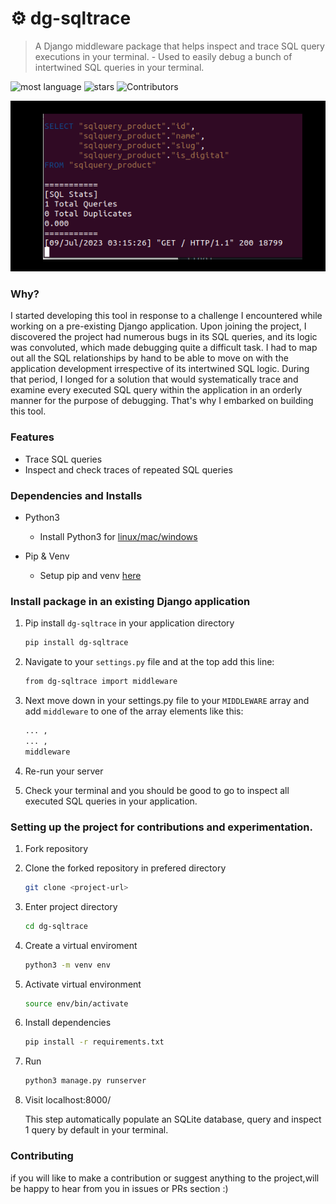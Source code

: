 # ⚙️ dg-sqltrace

> A Django middleware package that helps inspect and trace SQL query executions in your terminal. - Used to easily debug a bunch of intertwined SQL queries in your terminal.

![most language](https://img.shields.io/github/languages/top/xasterKies/dg-sqltrace?color=blue&style=for-the-badge)
![stars](https://img.shields.io/github/stars/xasterKies/dg-sqltrace?color=blue&style=for-the-badge)
![Contributors](https://img.shields.io/github/contributors/xasterKies/dg-sqltrace?color=blue&style=for-the-badge)

![Alt text](./dg-sqltrace.png "dg-sqltrace")

### Why?

I started developing this tool in response to a challenge I encountered while working on a pre-existing Django application. Upon joining the project, I discovered the project had numerous bugs in its SQL queries, and its logic was convoluted, which made debugging quite a difficult task. I had to map out all the SQL relationships by hand to be able to move on with the application development irrespective of its intertwined SQL logic. During that period, I longed for a solution that would systematically trace and examine every executed SQL query within the application in an orderly manner for the purpose of debugging. That's why I embarked on building this tool.


### Features

- Trace SQL queries
- Inspect and check traces of repeated SQL queries


### Dependencies and Installs

- Python3
  - Install Python3 for [linux/mac/windows](https://www.python.org/downloads)

- Pip & Venv
   - Setup pip and venv [here](https://packaging.python.org/en/latest/guides/installing-using-pip-and-virtual-environments/)


### Install package in an existing Django application

1. Pip install `dg-sqltrace` in your application directory

   ```bash
   pip install dg-sqltrace
   ```
2. Navigate to your `settings.py` file and at the top add this line:

   ```bash
   from dg-sqltrace import middleware
   ```

3. Next move down in your settings.py file to your `MIDDLEWARE` array and add `middleware` to one of the array elements like this:

   ```bash
   ... ,
   ... ,
   middleware
   ```
4. Re-run your server

5. Check your terminal and you should be good to go to inspect all executed SQL queries in your application.


### Setting up the project for contributions and experimentation.

1. Fork repository

2. Clone the forked repository in prefered directory

   ```bash
   git clone <project-url>
   ```

3. Enter project directory
  
   ```bash
   cd dg-sqltrace
   ```

4. Create a virtual enviroment

   ```bash
   python3 -m venv env
   ```

5. Activate virtual environment 

   ```bash
   source env/bin/activate
   ```

6. Install dependencies

   ```bash
   pip install -r requirements.txt
   ```

7. Run

    ```bash
    python3 manage.py runserver
    ```

8. Visit localhost:8000/

   This step automatically populate an SQLite database, query and inspect 1 query by default in your terminal.


### Contributing

if you will like to make a contribution or suggest anything to the project,will be happy to hear from you in issues or PRs section :)    

